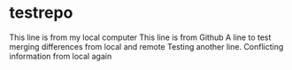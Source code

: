 # testrepo
This line is from my local computer
This line is from Github
A line to test merging differences from local and remote
Testing another line.
Conflicting information from local again
